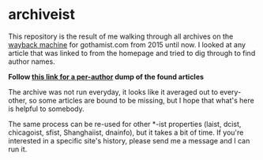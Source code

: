 # archiveist

This repository is the result of me walking through all archives on the [wayback
machine](https://archive.org/web/) for gothamist.com from 2015 until now. I looked at any article
that was linked to from the homepage and tried to dig through to find author names. 

**Follow [this link for a per-author](https://github.com/CoreyLoose/archiveist/blob/master/gothamist/) 
dump of the found articles** 

The archive was not run everyday, it looks like it averaged out to every-other, so some articles are
bound to be missing, but I hope that what's here is helpful to somebody.

The same process can be re-used for other *-ist properties (laist, dcist, chicagoist, sfist, Shanghaiist, dnainfo),
but it takes a bit of time. If you're interested in a specific site's history, please send me a message and 
I can run it.